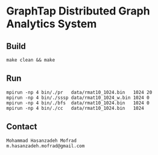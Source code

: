 # GraphTap Distributed Graph Analytics System

## Build
    make clean && make

## Run
    mpirun -np 4 bin/./pr   data/rmat10_1024.bin   1024 20
    mpirun -np 4 bin/./sssp data/rmat10_1024_w.bin 1024 0
    mpirun -np 4 bin/./bfs  data/rmat10_1024.bin   1024 0
    mpirun -np 4 bin/./cc   data/rmat10_1024.bin   1024

## Contact
    Mohammad Hasanzadeh Mofrad
    m.hasanzadeh.mofrad@gmail.com
